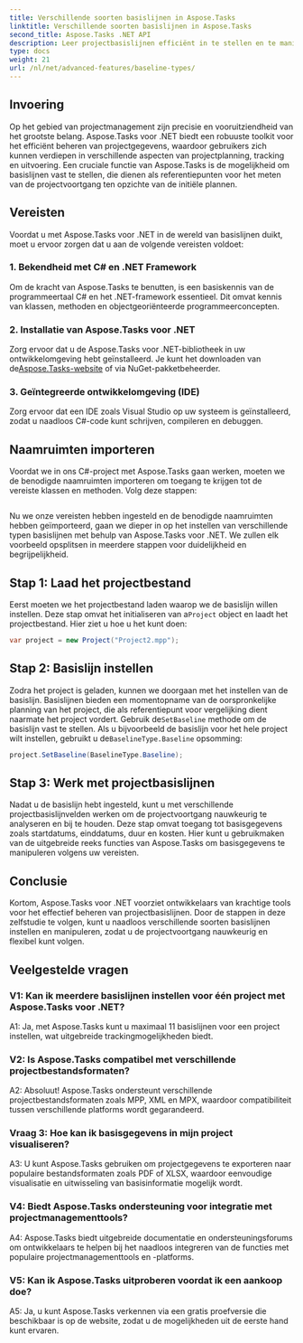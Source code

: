 ```yaml
---
title: Verschillende soorten basislijnen in Aspose.Tasks
linktitle: Verschillende soorten basislijnen in Aspose.Tasks
second_title: Aspose.Tasks .NET API
description: Leer projectbasislijnen efficiënt in te stellen en te manipuleren met Aspose.Tasks voor .NET.
type: docs
weight: 21
url: /nl/net/advanced-features/baseline-types/
---
```

## Invoering

Op het gebied van projectmanagement zijn precisie en vooruitziendheid van het grootste belang. Aspose.Tasks voor .NET biedt een robuuste toolkit voor het efficiënt beheren van projectgegevens, waardoor gebruikers zich kunnen verdiepen in verschillende aspecten van projectplanning, tracking en uitvoering. Een cruciale functie van Aspose.Tasks is de mogelijkheid om basislijnen vast te stellen, die dienen als referentiepunten voor het meten van de projectvoortgang ten opzichte van de initiële plannen.

## Vereisten

Voordat u met Aspose.Tasks voor .NET in de wereld van basislijnen duikt, moet u ervoor zorgen dat u aan de volgende vereisten voldoet:

### 1. Bekendheid met C# en .NET Framework

Om de kracht van Aspose.Tasks te benutten, is een basiskennis van de programmeertaal C# en het .NET-framework essentieel. Dit omvat kennis van klassen, methoden en objectgeoriënteerde programmeerconcepten.

### 2. Installatie van Aspose.Tasks voor .NET

 Zorg ervoor dat u de Aspose.Tasks voor .NET-bibliotheek in uw ontwikkelomgeving hebt geïnstalleerd. Je kunt het downloaden van de[Aspose.Tasks-website](https://releases.aspose.com/tasks/net/) of via NuGet-pakketbeheerder.

### 3. Geïntegreerde ontwikkelomgeving (IDE)

Zorg ervoor dat een IDE zoals Visual Studio op uw systeem is geïnstalleerd, zodat u naadloos C#-code kunt schrijven, compileren en debuggen.

## Naamruimten importeren

Voordat we in ons C#-project met Aspose.Tasks gaan werken, moeten we de benodigde naamruimten importeren om toegang te krijgen tot de vereiste klassen en methoden. Volg deze stappen:

```csharp

```

Nu we onze vereisten hebben ingesteld en de benodigde naamruimten hebben geïmporteerd, gaan we dieper in op het instellen van verschillende typen basislijnen met behulp van Aspose.Tasks voor .NET. We zullen elk voorbeeld opsplitsen in meerdere stappen voor duidelijkheid en begrijpelijkheid.

## Stap 1: Laad het projectbestand

 Eerst moeten we het projectbestand laden waarop we de basislijn willen instellen. Deze stap omvat het initialiseren van a`Project` object en laadt het projectbestand. Hier ziet u hoe u het kunt doen:

```csharp
var project = new Project("Project2.mpp");
```

## Stap 2: Basislijn instellen

 Zodra het project is geladen, kunnen we doorgaan met het instellen van de basislijn. Basislijnen bieden een momentopname van de oorspronkelijke planning van het project, die als referentiepunt voor vergelijking dient naarmate het project vordert. Gebruik de`SetBaseline` methode om de basislijn vast te stellen. Als u bijvoorbeeld de basislijn voor het hele project wilt instellen, gebruikt u de`BaselineType.Baseline` opsomming:

```csharp
project.SetBaseline(BaselineType.Baseline);
```

## Stap 3: Werk met projectbasislijnen

Nadat u de basislijn hebt ingesteld, kunt u met verschillende projectbasislijnvelden werken om de projectvoortgang nauwkeurig te analyseren en bij te houden. Deze stap omvat toegang tot basisgegevens zoals startdatums, einddatums, duur en kosten. Hier kunt u gebruikmaken van de uitgebreide reeks functies van Aspose.Tasks om basisgegevens te manipuleren volgens uw vereisten.

## Conclusie

Kortom, Aspose.Tasks voor .NET voorziet ontwikkelaars van krachtige tools voor het effectief beheren van projectbasislijnen. Door de stappen in deze zelfstudie te volgen, kunt u naadloos verschillende soorten basislijnen instellen en manipuleren, zodat u de projectvoortgang nauwkeurig en flexibel kunt volgen.

## Veelgestelde vragen

### V1: Kan ik meerdere basislijnen instellen voor één project met Aspose.Tasks voor .NET?

A1: Ja, met Aspose.Tasks kunt u maximaal 11 basislijnen voor een project instellen, wat uitgebreide trackingmogelijkheden biedt.

### V2: Is Aspose.Tasks compatibel met verschillende projectbestandsformaten?

A2: Absoluut! Aspose.Tasks ondersteunt verschillende projectbestandsformaten zoals MPP, XML en MPX, waardoor compatibiliteit tussen verschillende platforms wordt gegarandeerd.

### Vraag 3: Hoe kan ik basisgegevens in mijn project visualiseren?

A3: U kunt Aspose.Tasks gebruiken om projectgegevens te exporteren naar populaire bestandsformaten zoals PDF of XLSX, waardoor eenvoudige visualisatie en uitwisseling van basisinformatie mogelijk wordt.

### V4: Biedt Aspose.Tasks ondersteuning voor integratie met projectmanagementtools?

A4: Aspose.Tasks biedt uitgebreide documentatie en ondersteuningsforums om ontwikkelaars te helpen bij het naadloos integreren van de functies met populaire projectmanagementtools en -platforms.

### V5: Kan ik Aspose.Tasks uitproberen voordat ik een aankoop doe?

A5: Ja, u kunt Aspose.Tasks verkennen via een gratis proefversie die beschikbaar is op de website, zodat u de mogelijkheden uit de eerste hand kunt ervaren.